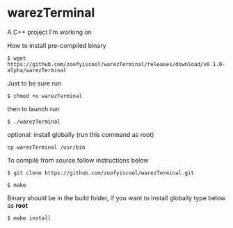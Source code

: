 # warezTerminal
A C++ project I'm working on

How to install pre-compiled binary

```
$ wget https://github.com/zoofyiscool/warezTerminal/releases/download/v0.1.0-alpha/warezTerminal
```
Just to be sure run
```
$ chmod +x warezTerminal
```
then to launch run
```
$ ./warezTerminal
```
optional: install globally (run this command as root)
```
cp warezTerminal /usr/bin
```

To compile from source follow instructions below
```
$ git clone https://github.com/zoofyiscool/warezTerminal.git
```
```
$ make
```
Binary should be in the build folder, if you want to install globally type below as **root**
```
$ make install
```
